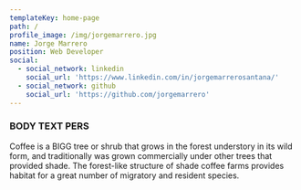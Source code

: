 ```yaml
---
templateKey: home-page
path: /
profile_image: /img/jorgemarrero.jpg
name: Jorge Marrero
position: Web Developer
social:
  - social_network: linkedin
    social_url: 'https://www.linkedin.com/in/jorgemarrerosantana/'
  - social_network: github
    social_url: 'https://github.com/jorgemarrero'
---
```

### BODY TEXT PERS

Coffee is a BIGG tree or shrub that grows in the forest understory in its wild form, and traditionally was grown commercially under other trees that provided shade. The forest-like structure of shade coffee farms provides habitat for a great number of migratory and resident species.
